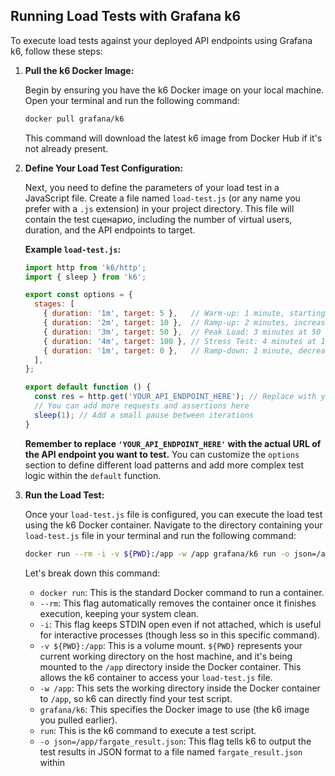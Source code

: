 ## Running Load Tests with Grafana k6

To execute load tests against your deployed API endpoints using Grafana k6, follow these steps:

1.  **Pull the k6 Docker Image:**

    Begin by ensuring you have the k6 Docker image on your local machine. Open your terminal and run the following command:

    ```bash
    docker pull grafana/k6
    ```

    This command will download the latest k6 image from Docker Hub if it's not already present.

2.  **Define Your Load Test Configuration:**

    Next, you need to define the parameters of your load test in a JavaScript file. Create a file named `load-test.js` (or any name you prefer with a `.js` extension) in your project directory. This file will contain the test сценарио, including the number of virtual users, duration, and the API endpoints to target.

    **Example `load-test.js`:**

    ```javascript
    import http from 'k6/http';
    import { sleep } from 'k6';

    export const options = {
      stages: [
        { duration: '1m', target: 5 },   // Warm-up: 1 minute, starting with 5 virtual users
        { duration: '2m', target: 10 },  // Ramp-up: 2 minutes, increasing to 10 virtual users
        { duration: '3m', target: 50 },  // Peak Load: 3 minutes at 50 virtual users
        { duration: '4m', target: 100 }, // Stress Test: 4 minutes at 100 virtual users
        { duration: '1m', target: 0 },   // Ramp-down: 1 minute, decreasing to 0 virtual users
      ],
    };

    export default function () {
      const res = http.get('YOUR_API_ENDPOINT_HERE'); // Replace with your actual API endpoint
      // You can add more requests and assertions here
      sleep(1); // Add a small pause between iterations
    }
    ```

    **Remember to replace `'YOUR_API_ENDPOINT_HERE'` with the actual URL of the API endpoint you want to test.** You can customize the `options` section to define different load patterns and add more complex test logic within the `default` function.

3.  **Run the Load Test:**

    Once your `load-test.js` file is configured, you can execute the load test using the k6 Docker container. Navigate to the directory containing your `load-test.js` file in your terminal and run the following command:

    ```bash
    docker run --rm -i -v ${PWD}:/app -w /app grafana/k6 run -o json=/app/fargate_result.json /app/load-test.js
    ```

    Let's break down this command:

    -   `docker run`: This is the standard Docker command to run a container.
    -   `--rm`: This flag automatically removes the container once it finishes execution, keeping your system clean.
    -   `-i`: This flag keeps STDIN open even if not attached, which is useful for interactive processes (though less so in this specific command).
    -   `-v ${PWD}:/app`: This is a volume mount. `${PWD}` represents your current working directory on the host machine, and it's being mounted to the `/app` directory inside the Docker container. This allows the k6 container to access your `load-test.js` file.
    -   `-w /app`: This sets the working directory inside the Docker container to `/app`, so k6 can directly find your test script.
    -   `grafana/k6`: This specifies the Docker image to use (the k6 image you pulled earlier).
    -   `run`: This is the k6 command to execute a test script.
    -   `-o json=/app/fargate_result.json`: This flag tells k6 to output the test results in JSON format to a file named `fargate_result.json` within
